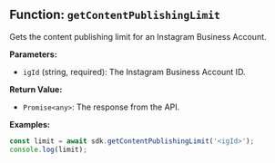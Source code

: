## Function: `getContentPublishingLimit`

Gets the content publishing limit for an Instagram Business Account.

**Parameters:**

- `igId` (string, required): The Instagram Business Account ID.

**Return Value:**

- `Promise<any>`: The response from the API.

**Examples:**

```typescript
const limit = await sdk.getContentPublishingLimit('<igId>');
console.log(limit);
```
